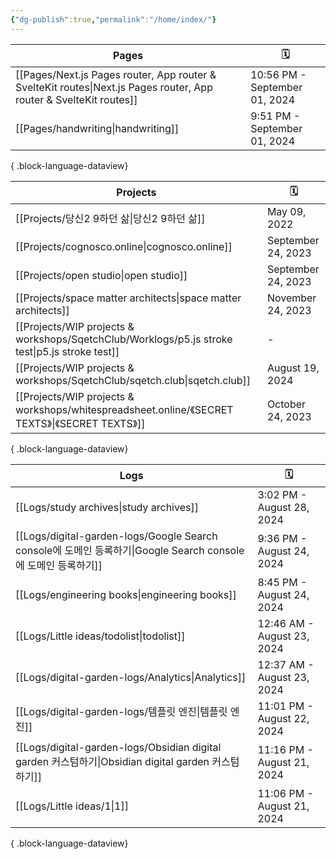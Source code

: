 ```yaml
---
{"dg-publish":true,"permalink":"/home/index/"}
---
```


| Pages                                                                                                                 | 🗓️                           |
| --------------------------------------------------------------------------------------------------------------------- | ----------------------------- |
| [[Pages/Next.js Pages router, App router & SvelteKit routes\|Next.js Pages router, App router & SvelteKit routes]] | 10:56 PM - September 01, 2024 |
| [[Pages/handwriting\|handwriting]]                                                                                 | 9:51 PM - September 01, 2024  |

{ .block-language-dataview}




| Projects                                                                                          | 🗓️                |
| ------------------------------------------------------------------------------------------------- | ------------------ |
| [[Projects/당신2 9하던 삶\|당신2 9하던 삶]]                                                              | May 09, 2022       |
| [[Projects/cognosco.online\|cognosco.online]]                                                  | September 24, 2023 |
| [[Projects/open studio\|open studio]]                                                          | September 24, 2023 |
| [[Projects/space matter architects\|space matter architects]]                                  | November 24, 2023  |
| [[Projects/WIP projects & workshops/SqetchClub/Worklogs/p5.js stroke test\|p5.js stroke test]] | \-                 |
| [[Projects/WIP projects & workshops/SqetchClub/sqetch.club\|sqetch.club]]                      | August 19, 2024    |
| [[Projects/WIP projects & workshops/whitespreadsheet.online/《SECRET TEXTS》\|《SECRET TEXTS》]]   | October 24, 2023   |

{ .block-language-dataview}



| Logs                                                                                             | 🗓️                        |
| ------------------------------------------------------------------------------------------------ | -------------------------- |
| [[Logs/study archives\|study archives]]                                                       | 3:02 PM - August 28, 2024  |
| [[Logs/digital-garden-logs/Google Search console에 도메인 등록하기\|Google Search console에 도메인 등록하기]] | 9:36 PM - August 24, 2024  |
| [[Logs/engineering books\|engineering books]]                                                 | 8:45 PM - August 24, 2024  |
| [[Logs/Little ideas/todolist\|todolist]]                                                      | 12:46 AM - August 23, 2024 |
| [[Logs/digital-garden-logs/Analytics\|Analytics]]                                             | 12:37 AM - August 23, 2024 |
| [[Logs/digital-garden-logs/템플릿 엔진\|템플릿 엔진]]                                                   | 11:01 PM - August 22, 2024 |
| [[Logs/digital-garden-logs/Obsidian digital garden 커스텀하기\|Obsidian digital garden 커스텀하기]]     | 11:16 PM - August 21, 2024 |
| [[Logs/Little ideas/1\|1]]                                                                    | 11:06 PM - August 21, 2024 |

{ .block-language-dataview}
